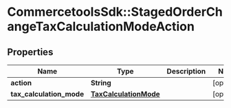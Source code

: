 # CommercetoolsSdk::StagedOrderChangeTaxCalculationModeAction

## Properties
Name | Type | Description | Notes
------------ | ------------- | ------------- | -------------
**action** | **String** |  | [optional] 
**tax_calculation_mode** | [**TaxCalculationMode**](TaxCalculationMode.md) |  | [optional] 

